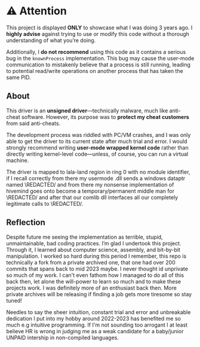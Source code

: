 # ⚠️ Attention
This project is displayed **ONLY** to showcase what I was doing 3 years ago. I **highly advise** against trying to use or modify this code without a thorough understanding of what you’re doing. 

Additionally, I **do not recommend** using this code as it contains a serious bug in the `knownProcess` implementation. This bug may cause the user-mode communication to mistakenly believe that a process is still running, leading to potential read/write operations on another process that has taken the same PID.

## About
This driver is an **unsigned driver**—technically malware, much like anti-cheat software. However, its purpose was to **protect my cheat customers** from said anti-cheats.  

The development process was riddled with PC/VM crashes, and I was only able to get the driver to its current state after much trial and error. I would strongly recommend writing **user-mode wrapped kernel code** rather than directly writing kernel-level code—unless, of course, you can run a virtual machine.

The driver is mapped to lala-land region in ring 0 with no module identifier,
if I recall correctly from there my usermode .dll sends a windows dataptr named \REDACTED/ and from there my nonsense implementation of hivemind
goes onto become a temporary/permanent middle man for \REDACTED/ and after that our comlib dll interfaces all our completely legitimate calls to \REDACTED/.

## Reflection

Despite future me seeing the implementation as terrible, stupid, unmaintainable, bad coding practices. I’m glad I undertook this project. Through it, I learned about computer science, assembly, and bit-by-bit manipulation.
I worked so hard during this period I remember, this repo is technically a fork from a private archived one, that one had over 200 commits that spans back to mid 2023 maybe. I never thought id unprivate so much of my work.
I can't even fathom how I managed to do all of this back then, let alone the will-power to learn so much and to make these projects work. I was definitely more of an enthusiast back then.
More private archives will be releasing if finding a job gets more tiresome so stay tuned!
<div>
Needles to say the sheer intuition, constant trial and error and unbreakable dedication I put into my hobby around 2022-2023 has benefited me so much e.g intuitive programming.  
If I'm not sounding too arrogant I at least believe HR is wrong in judging me as a weak candidate for a baby/junior UNPAID intership in non-compiled languages.
</div>

